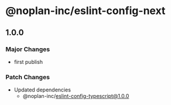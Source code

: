 # @noplan-inc/eslint-config-next

## 1.0.0

### Major Changes

- first publish

### Patch Changes

- Updated dependencies
  - @noplan-inc/eslint-config-typescript@1.0.0
